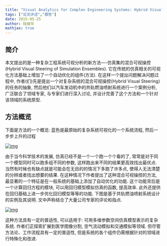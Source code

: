 ```yaml
---
title: "Visual Analytics for Complex Engineering Systems: Hybrid Visual Steering of Simulation Ensembles"
tags: ["论文评述","报告"]
date: 2015-05-25
author: 陆俊华
mathjax: true
---
```


## 简介

本文提出的是一种复杂工程系统可视分析的新方法—-仿真集的混合可视操控(Hybrid Visual Steering of Simulation Ensembles). 它在传统的仿真相关的可视化方法基础上增加了一个自动优化的组件(方法). 在这样一个提出问题解决问题过程中, 作者(们)先是提出一个对复杂系统的混合可视操控(Hybrid Visual Steering) 的任务的抽象, 然后他们以汽车发动机中的共轨燃油喷射系统进行一个案例分析,  广泛联合了领域专家, 与专家们进行深入讨论, 并设计完善了这个方法和一个针对该领域的系统原型.

## 方法概览

下面是方法的一个概览: 蓝色是最原始的复杂系统可视化的一个系统流程, 然后一步步上升的过程

[![img](http://www.cad.zju.edu.cn/home/vagblog/wp-content/uploads/2015/05/pic1.png)](http://www.cad.zju.edu.cn/home/vagblog/wp-content/uploads/2015/05/pic1.png)

由于当今科学技术的发展, 仿真已经不是一个一个跑一个个看的了, 常常是对于同一个模型同时可以跑多组不同的参数, 这样跑出来不同的结果更高效找出最优点. 当然有时候也有缺点就是可能会在无目的的情况下多跑了许多点, 使得人无法清楚的分辨或者找出想要的结果. 在这种情况下作者提出了这种混合可视操控的方法, 最显著的一个特征是在一般系统的基础上添加了自动优化的功能. 这个功能背后是一个计算回归方程的模块, 可以用回归模型模拟仿真的函数, 提高效率. 此外还提供在回归基础上进一步优化回归模型等等的功能. 下图是基于共轨燃油喷射系统设计的实例及其说明. 文中声称结合了大量公司专家的评论和指点.

[![img](http://www.cad.zju.edu.cn/home/vagblog/wp-content/uploads/2015/05/2.png)](http://www.cad.zju.edu.cn/home/vagblog/wp-content/uploads/2015/05/2.png)

这种方法具有一定的普适性, 可以适用于: 可用多维参数空间仿真模型表示的复杂系统. 作者们正探索扩展到医学图像分割, 空气流动模拟和交通模拟等领域. 但尽管方法论、工作流程具有一定的普适性, 但是系统的各个组件仍需根据针对的领域进行特殊化和改进.